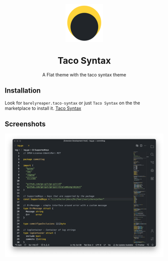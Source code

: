 <p align="center">
    <img src="assets/icon.png" height=120 /> 
</p>
<h1  align="center">Taco Syntax</h1>
<p align="center">
A Flat theme with the taco syntax theme
</p>


## Installation 
Look for `barelyreaper.taco-syntax` or just `Taco Syntax` on the the marketplace to install it.
[Taco Syntax](https://marketplace.visualstudio.com/items?itemName=barelyreaper.taco-syntax)

## Screenshots
<p align="center">
    <img src="/assets/preview-dark.png"/>
</p>
